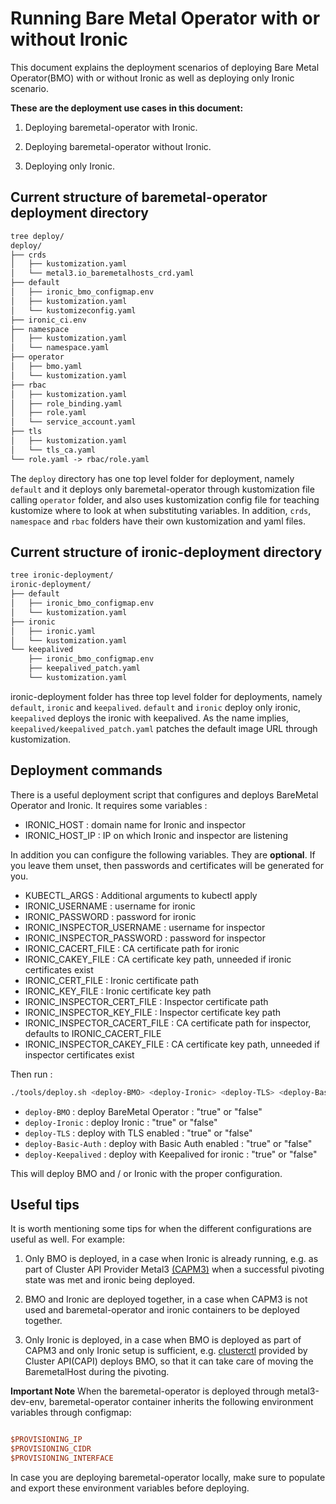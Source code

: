 # Running Bare Metal Operator with or without Ironic

This document explains the deployment scenarios of deploying Bare Metal
Operator(BMO) with or without Ironic as well as deploying only Ironic scenario.

**These are the deployment use cases in this document:**

1. Deploying baremetal-operator with Ironic.

2. Deploying baremetal-operator without Ironic.

3. Deploying only Ironic.

## Current structure of baremetal-operator deployment directory

```diff
tree deploy/
deploy/
├── crds
│   ├── kustomization.yaml
│   └── metal3.io_baremetalhosts_crd.yaml
├── default
│   ├── ironic_bmo_configmap.env
│   ├── kustomization.yaml
│   └── kustomizeconfig.yaml
├── ironic_ci.env
├── namespace
│   ├── kustomization.yaml
│   └── namespace.yaml
├── operator
│   ├── bmo.yaml
│   └── kustomization.yaml
├── rbac
│   ├── kustomization.yaml
│   ├── role_binding.yaml
│   ├── role.yaml
│   └── service_account.yaml
├── tls
│   ├── kustomization.yaml
│   └── tls_ca.yaml
└── role.yaml -> rbac/role.yaml
```

The `deploy` directory has one top level folder for deployment, namely `default`
and it deploys only baremetal-operator through kustomization file calling
`operator` folder, and also uses kustomization config file for teaching
kustomize where to look at when substituting variables. In addition, `crds`,
`namespace` and `rbac` folders have their own kustomization and yaml files.

## Current structure of ironic-deployment directory

```diff
tree ironic-deployment/
ironic-deployment/
├── default
│   ├── ironic_bmo_configmap.env
│   └── kustomization.yaml
├── ironic
│   ├── ironic.yaml
│   └── kustomization.yaml
└── keepalived
    ├── ironic_bmo_configmap.env
    ├── keepalived_patch.yaml
    └── kustomization.yaml
```

ironic-deployment folder has three top level folder for deployments,
namely `default`,  `ironic` and `keepalived`. `default` and `ironic` deploy
only ironic, `keepalived` deploys the ironic with keepalived. As the name
implies, `keepalived/keepalived_patch.yaml` patches the default image URL
through kustomization.

## Deployment commands

There is a useful deployment script that configures and deploys BareMetal
Operator and Ironic. It requires some variables :

- IRONIC_HOST : domain name for Ironic and inspector
- IRONIC_HOST_IP : IP on which Ironic and inspector are listening

In addition you can configure the following variables. They are **optional**.
If you leave them unset, then passwords and certificates will be generated
for you.

- KUBECTL_ARGS : Additional arguments to kubectl apply
- IRONIC_USERNAME : username for ironic
- IRONIC_PASSWORD : password for ironic
- IRONIC_INSPECTOR_USERNAME : username for inspector
- IRONIC_INSPECTOR_PASSWORD : password for inspector
- IRONIC_CACERT_FILE : CA certificate path for ironic
- IRONIC_CAKEY_FILE : CA certificate key path, unneeded if ironic
  certificates exist
- IRONIC_CERT_FILE : Ironic certificate path
- IRONIC_KEY_FILE : Ironic certificate key path
- IRONIC_INSPECTOR_CERT_FILE : Inspector certificate path
- IRONIC_INSPECTOR_KEY_FILE : Inspector certificate key path
- IRONIC_INSPECTOR_CACERT_FILE : CA certificate path for inspector, defaults to
  IRONIC_CACERT_FILE
- IRONIC_INSPECTOR_CAKEY_FILE : CA certificate key path, unneeded if inspector
  certificates exist

Then run :

```sh
./tools/deploy.sh <deploy-BMO> <deploy-Ironic> <deploy-TLS> <deploy-Basic-Auth> <deploy-Keepalived>
```

- `deploy-BMO` : deploy BareMetal Operator : "true" or "false"
- `deploy-Ironic` : deploy Ironic : "true" or "false"
- `deploy-TLS` : deploy with TLS enabled : "true" or "false"
- `deploy-Basic-Auth` : deploy with Basic Auth enabled : "true" or "false"
- `deploy-Keepalived` : deploy with Keepalived for ironic : "true" or "false"

This will deploy BMO and / or Ironic with the proper configuration.

## Useful tips

It is worth mentioning some tips for when the different configurations are
useful as well. For example:

1. Only BMO is deployed, in  a case when Ironic is already running, e.g. as part
   of Cluster API Provider Metal3
   [(CAPM3)](https://github.com/metal3-io/cluster-api-provider-metal3) when
   a successful pivoting state was met and ironic being deployed.

2. BMO and Ironic are deployed together, in a case when CAPM3 is not used and
   baremetal-operator and ironic containers to be deployed together.

3. Only Ironic is deployed, in a case when BMO is deployed as part of CAPM3 and
   only Ironic setup is sufficient, e.g.
   [clusterctl](https://cluster-api.sigs.k8s.io/clusterctl/commands/move.html)
   provided by Cluster API(CAPI) deploys BMO, so that it can take care of moving
   the BaremetalHost during the pivoting.

**Important Note**
When the baremetal-operator is deployed through metal3-dev-env, baremetal-operator
container inherits the following environment variables through configmap:

```ini

$PROVISIONING_IP
$PROVISIONING_CIDR
$PROVISIONING_INTERFACE

```

In case you are deploying baremetal-operator locally, make sure to populate and
export these environment variables before deploying.
